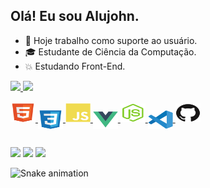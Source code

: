 ## Olá! Eu sou Alujohn.
- 🔭 Hoje trabalho como suporte ao usuário.
- 🎓 Estudante de Ciência da Computação.
- 💥 Estudando Front-End.
<div>
  <a href="https://github.com/alujohn">
  <img height="180em" src="https://github-readme-stats.vercel.app/api?username=alujohn&show_icons=true&theme=midnight-purple&include_all_commits=true&count_private=true"/>
  <img height="180em" src="https://github-readme-stats.vercel.app/api/top-langs/?username=alujohn&layout=compact&langs_count=7&theme=midnight-purple"/>
</div>
  
<div style="display: inline_block"><br>
  <img  alt="Alujohn-HTML" height="30" width="40" src="https://raw.githubusercontent.com/devicons/devicon/master/icons/html5/html5-original.svg">
  <img align="center" alt="Alujohn-CSS" height="30" width="40" src="https://raw.githubusercontent.com/devicons/devicon/master/icons/css3/css3-original.svg">
  <img  alt="Alujohn-Js" height="30" width="40" src="https://raw.githubusercontent.com/devicons/devicon/master/icons/javascript/javascript-plain.svg">
  <img align="center" alt="Alujohn-Vuejs" height="30" width="40" src="https://raw.githubusercontent.com/devicons/devicon/2ae2a900d2f041da66e950e4d48052658d850630/icons/vuejs/vuejs-original.svg">
  <img  alt="Alujohn-Nodejs" height="30" width="40" src="https://raw.githubusercontent.com/devicons/devicon/2ae2a900d2f041da66e950e4d48052658d850630/icons/nodejs/nodejs-original.svg">
  <img align="center" alt="Alujohn-Vscode" height="30" width="40" src="https://github.com/devicons/devicon/blob/master/icons/vscode/vscode-original.svg">
  <img  alt="Alujohn-Github" height="30" width="40" src="https://github.com/devicons/devicon/blob/master/icons/github/github-original.svg">
</div>
  
  ##
  
<div>
  <a href="https://instagram.com/alujohn_" target="_blank"><img src="https://img.shields.io/badge/-Instagram-%23E4405F?style=for-the-badge&logo=instagram&logoColor=white" target="_blank"></a>
 	<a href = "mailto:zjohnsrs@gmail.com"><img src="https://img.shields.io/badge/-Gmail-%23333?style=for-the-badge&logo=gmail&logoColor=white" target="_blank"></a>
  <a href="https://www.linkedin.com/in/alujohn-rodrigues-13310614/" target="_blank"><img src="https://img.shields.io/badge/-LinkedIn-%230077B5?style=for-the-badge&logo=linkedin&logoColor=white" target="_blank"></a>
  
  ![Snake animation](https://github.com/alujohn/alujohn/blob/output/github-contribution-grid-snake.svg)
  
</div>
